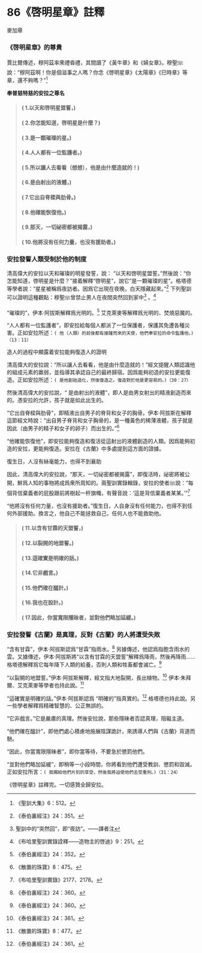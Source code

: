 # 86《啓明星章》註釋

麥加章

### 《啓明星章》的尊貴

賈比爾傳述，穆阿茲率衆禮昏禮，其間讀了《黃牛章》和《婦女章》。穆聖ﷺ說：“穆阿茲啊！你是個滋事之人嗎？你念《啓明星章》《太陽章》《巳時章》等章，還不夠嗎？”[^1] 

**奉普慈特慈的安拉之尊名**

> #### ( 1.以天和啓明星盟誓，)
> #### ( 2.你怎能知道，啓明星是什麼？)
> #### ( 3.是一顆璀璨的星。)
> #### ( 4.人人都有一位監護者。)
> #### ( 5.所以讓人去看看（想想），他是由什麼造就的！)
> #### ( 6.是由射出的液體，) 
> #### ( 7.它出自脊樑與肋骨。) 
> #### ( 8.他確能恢復他。)
> #### ( 9.那天，一切祕密都被揭露，)
> #### ( 10.他將沒有任何力量，也沒有援助者。)

### 安拉發誓人類受制於他的制度

清高偉大的安拉以天和璀璨的明星發誓，說： “以天和啓明星盟誓。”然後說：“你怎能知道，啓明星是什麼？”接着解釋“啓明星”，說它“是一顆璀璨的星”。格塔德等學者說：“星星被稱爲夜訪者。因爲它出現在夜晚，白天隱藏起來。”[^2] 下列聖訓可以證明這種觀點：穆聖ﷺ曾禁止男人在夜間突然回到家中[^3] 。[^4] 

[^1]:《聖訓大集》6：512。

[^2]:《泰伯裏經注》24：351。

[^3]:聖訓中的“突然回”，即“夜訪”。——譯者注

[^4]:《布哈里聖訓實錄詮釋——造物主的啓迪》9：251。

“璀璨的”，伊本·阿拔斯解釋爲光明的。[^5] 艾克萊麥等解釋爲光明的、焚燒惡魔的。

“人人都有一位監護者”，即安拉給每個人都派了一位保護者，保護其免遭各種災害。正如安拉所述：`( 他（人類）的前後都有接踵而來的天使，他們奉安拉的命令監護他。)（13：11）`

造人的過程中顯露着安拉能夠復造人的證明

清高偉大的安拉說：“所以讓人去看看，他是由什麼造就的！”經文提醒人類認識他的組成元素的羸弱，並指導其承認自己的最終歸宿。因爲能夠初造的安拉更能復造。正如安拉所述：`( 是他創始造化，然後復造之。復造對於他是更容易的。)（30：27）`

然後清高偉大的安拉說，“ 是由射出的液體”，即人是由男女射出的精液創造而來的。憑安拉的允許，孩子就是如此出生的。

“它出自脊樑與肋骨”，即精液出自男子的脊背和女子的胸骨。伊本·阿拔斯在解釋這節經文時說：“出自男子脊背和女子胸骨的，是一種黃色的稀薄液體，孩子就是因此（由男子的精子和女子的卵子）而出生的。”[^6] 

“他確能恢復他”，即安拉能夠復造和復活從這射出的液體創造的人類。因爲能夠初造的安拉，更能夠復造。安拉在《古蘭》中多處提到這方面的證據。

復生日，人沒有絲毫能力，也得不到襄助

因此，清高偉大的安拉說，“那天，一切祕密都被揭露”，即復活時，祕密將被公開，鮮爲人知的事物將成爲衆所周知的。兩聖訓實錄輯錄，安拉的使者ﷺ說：“每個背信棄義者的屁股跟前將樹起一杆旗幟，有聲音說：‘這是背信棄義者某某。’”[^7] 

“他將沒有任何力量，也沒有援助者。”復生日，人自身沒有任何能力，也得不到任何外部援助。換言之，他自己不能拯救自己，任何人也不能救助他。

> #### ( 11.以含有甘霖的天盟誓，) 
> #### ( 12.以裂開的地盟誓。)
> #### ( 13.這確實是明確的話。)
> #### ( 14.它非戲言。)
> #### ( 15.他們確在醞計。) 
> #### ( 16.我也在設計。)
> #### ( 17.因此，你當寬限隱昧者，並對他們略加延緩。)

### 安拉發誓《古蘭》是真理，反對《古蘭》的人將遭受失敗

“含有甘霖”，伊本·阿拔斯認爲“甘霖”指雨水。[^8] 另據傳述，他認爲指飽含雨水的雲。又據傳述，伊本·阿拔斯將“以含有甘霖的天盟誓”解釋爲降雨，然後再降雨……格塔德解釋爲它每年降下人類的給養，否則人類和牲畜都會滅亡。[^9] 

“以裂開的地盟誓。”伊本·阿拔斯解釋，經文指大地裂開，長出植物。[^10] 伊本·朱拜爾、艾克萊麥等學者也持此說。[^11] 

“這確實是明確的話。”伊本·阿拔斯認爲 “明確的”指真實的。[^12] 格塔德也持此說。另一些學者解釋爲精確智慧的、公正無誤的。

“它非戲言。”它是嚴肅的真理。然後安拉說，那些隱昧者否認真理，阻礙主道。

“他們確在醞計”，即他們處心積慮地施展陰謀詭計，來誘導人們與《古蘭》背道而馳。

“因此，你當寬限隱昧者”，即你當等待，不要急於懲罰他們。

“並對他們略加延緩”，即稍等一小段時間，你將看到他們遭受教訓、懲罰和毀滅。正如安拉所言：`( 我賜給他們片刻的享受，然後我將迫使他們去受重刑。)（31：24）`

《啓明星章》註釋完。一切感贊全歸安拉。


[^5]:《泰伯裏經注》24：352。

[^6]:《散置的珠寶》8：475。

[^7]:《布哈里聖訓實錄》2177、2178。

[^8]:《泰伯裏經注》24：360。

[^9]:《泰伯裏經注》24：360。

[^10]:《泰伯裏經注》24：361。

[^11]:《散置的珠寶》8：477。

[^12]:《泰伯裏經注》24：361。